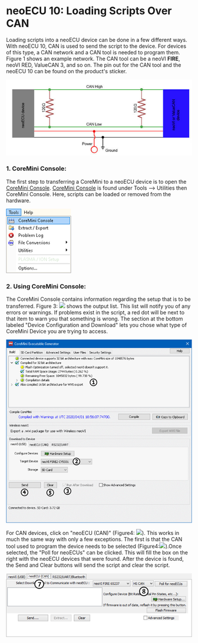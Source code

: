 # neoECU 10: Loading Scripts Over CAN

Loading scripts into a neoECU device can be done in a few different ways. With neoECU 10, CAN is used to send the script to the device. For devices of this type, a CAN network and a CAN tool is needed to program them. Figure 1 shows an example network. The CAN tool can be a neoVI **FIRE**, neoVI RED, ValueCAN 3, and so on. The pin out for the CAN tool and the neoECU 10 can be found on the product's sticker.

![Figure 1: Example networks to program a CAN biased neoECU device](../../../.gitbook/assets/CANNetwork.jpg)

### 1. CoreMini Console:

The first step to transferring a CoreMini to a neoECU device is to open the [CoreMini Console](../../../vehicle-spy-main-menus/main-menu-tools/utilities-coremini-console/). [CoreMini Console](../../../vehicle-spy-main-menus/main-menu-tools/utilities-coremini-console/) is found under Tools --> Utilities then CoreMini Console. Here, scripts can be loaded or removed from the hardware.

![Figure 2: Location of the CoreMini Console.](../../../.gitbook/assets/CoreMiniConsoleMenu.gif)

### 2. Using CoreMini Console:

The CoreMini Console contains information regarding the setup that is to be transferred. Figure 3: ![](https://cdn.intrepidcs.net/support/VehicleSpy/assets/smOne.gif) shows the output list. This list will notify you of any errors or warnings. If problems exist in the script, a red dot will be next to that item to warn you that something is wrong. The section at the bottom labeled "Device Configuration and Download" lets you chose what type of CoreMini Device you are trying to access.

![Figure 3: The CoreMini Console](<../../../.gitbook/assets/CoreMiniConsole (1).gif>)

For CAN devices, click on "neoECU (CAN)" (Figure4: ![](https://cdn.intrepidcs.net/support/VehicleSpy/assets/smSeven.gif)). This works in much the same way with only a few exceptions. The first is that the CAN tool used to program the device needs to be selected (Figure4:![](https://cdn.intrepidcs.net/support/VehicleSpy/assets/smEight.gif)).Once selected, the "Poll for neoECUs" can be clicked. This will fill the box on the right with the neoECU devices that were found. After the device is found, the Send and Clear buttons will send the script and clear the script.

![Figure 4: The CoreMini Console for CAN devices.](../../../.gitbook/assets/CoreMiniConsole2.gif)
